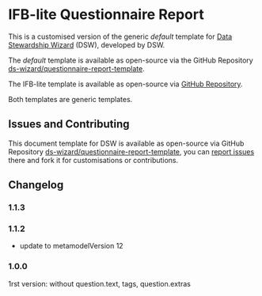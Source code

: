 # IFB-lite Questionnaire Report

This is a customised version of the 
generic *default* template for [Data Stewardship Wizard](https://ds-wizard.org) (DSW), developed by DSW.


The  *default* template is available as open-source 
via the GitHub Repository [ds-wizard/questionnaire-report-template](https://github.com/ds-wizard/questionnaire-report-template). <br>

The IFB-lite template  is available as open-source 
via [GitHub Repository](https://github.com/froggypaule/questionnaire-report-template).

Both templates are generic templates.

## Issues and Contributing

This document template for DSW is available as open-source via GitHub Repository [ds-wizard/questionnaire-report-template](https://github.com/ds-wizard/questionnaire-report-template), you can [report issues](https://github.com/ds-wizard/questionnaire-report-template/issues) there and fork it for customisations or contributions.


## Changelog

### 1.1.3

### 1.1.2
    
- update to metamodelVersion 12

### 1.0.0

1rst version: without question.text, tags, question.extras
